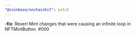 ```yaml
---
"@coinbase/onchainkit": patch
---
```


-**fix**: Revert Mint changes that were causing an infinite loop in NFTMintButton. #000
